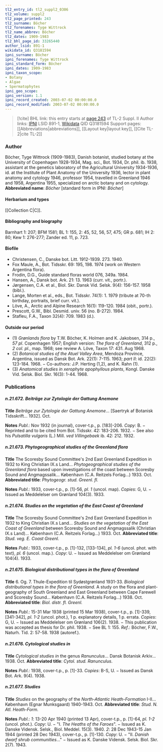 ```yaml
---
tl2_entry_id: tl2_suppl2_0306
tl2_volume: suppl2
tl2_page_printed: 243
tl2_surname: Böcher
tl2_forenames: Tyge Wittrock
tl2_name_abbrev: Böcher
tl2_dates: 1909-1983
tl2_bhl_page_id: 33265440
author_lsid: 891-1
wikidata_id: Q3181594
ipni_surname: Böcher
ipni_forenames: Tyge Wittrock
ipni_standard_form: Böcher
ipni_dates: 1909-1983
ipni_taxon_scope: 
- Botany
- Algae
- Spermatophytes
ipni_geo_scope: 
ipni_version: 1.1
ipni_record_created: 2003-07-02 00:00:00.0
ipni_record_modified: 2003-07-02 00:00:00.0
---
```


> [!cite] BHL link: this entry starts at [page 243](https://www.biodiversitylibrary.org/page/33265440) of TL-2 Suppl. II
> Author links: [IPNI](https://www.ipni.org/a/891-1) LSID 891-1, [Wikidata](https://www.wikidata.org/wiki/Q3181594) QID Q3181594
> Support pages: [[Abbreviations|abbreviations]], [[Layout key|layout key]], [[Cite TL-2|cite TL-2]]

### Author

Böcher, Tyge Wittrock (1909-1983), Danish botanist, studied botany at the University of Copenhagen 1928-1934, Mag. sci., Bot. 1934, Dr. phil. ib. 1938, assistant at the genetics laboratory of the Agricultural University 1934-1936, id. at the Institute of Plant Anatomy of the University 1936, lector in plant anatomy and cytology 1946, professor 1954, travelled in Greenland 1946 and 1958, Argentina 1955, specialized on arctic botany and on cytology. 
**Abbreviated name**: *Böcher* \[standard form in IPNI: *Böcher*\]

#### Herbarium and types

[[Collection C|C]].

#### Bibliography and biography

Barnhart 1: 207; BFM 1581; BL 1: 155, 2: 45, 52, 56, 57, 475; GR p. 681; IH 2: 80; Kew 1: 276-277; Zander ed. 11, p. 723.

#### Biofile

- Christensen, C., Danske bot. Litt. 1912-1939. 273. 1940.
- Fox Maule, A., Bot. Tidsskr. 69: 195, 198. 1974 (work on Western Argentina flora).
- Frodin, D.G., Guide standard floras world 076, 349a. 1984.
- Hansen, A., Dansk bot. Ark. 21: 13. 1963 (curr. vit., portr.).
- Jørgensen, C.A. et al., Biol. Skr. Dansk Vid. Selsk. 9(4): 156-157. 1958 (bibl.).
- Lange, Morten et al., eds., Bot. Tidsskr. 74(1): 1. 1979 (tribute at 70-th birthday, portraits, brief curr. vit.).
- Löve, A., Arctic and Alpine Research 16(1): 119-120. 1984 (obit., portr.).
- Prescott, G.W., Bibl. Desmid. univ. 56 (no. B-272). 1984.
- Stafleu, F.A., Taxon 32(4): 709. 1983 (d.).

#### Outside our period

- (1) *Grønlands flora* by T.W. Böcher, K. Holmen and K. Jakobsen, 314 p., *57 pl*. Copenhagen 1957; English version: *The flora of Greenland*, 312 p., *2 col. pl.*, map. 1968; see review A. Löve, Taxon 17: 431. Aug 1968.
- (2) *Botanical studies of the Atuel Valley Area*, Mendoza Province, Argentina, issued as Dansk Bot. Ark. 22(1): 7-115. 1963; *part II*: id. 22(2): 123-184. 1968. − Co-authors: J.P. Herting (1,2), and K. Rahn (1).
- (3) *Anatomical studies in xerophyte apophyllous plants*, Kongl. Danske Vid. Selsk. Biol. Skr. 16(3): 1-44. 1968.

### Publications

##### n.21.672. Beiträge zur Zytologie der Gattung Anemone

**Title**
*Beiträge zur Zytologie der Gattung Anemone*... \[Saertryk af Botanisk Tidsskrift... 1932\]. Oct.

**Notes**
*Publ*.: Nov 1932 (in journal), cover-t.p., p. \[183\]-206. *Copy*: B. − Reprinted and to be cited from Bot. Tidsskr. 42: 183-206. 1932. − See also his *Pulsatilla vulgaris* (L.) Mill. *ved Villingebaek* ib. 42: 212. 1932.

##### n.21.673. Phytogeographical studies of the Greenland flora

**Title**
The Scoresby Sound Committee's 2nd East Greenland Expedition in 1932 to King Christian IX.s Land... *Phytogeographical studies of the Greenland flora* based upon investigations of the coast between Scoresby Sound and Angmagssalik... København (C.A. Reitzels Forlag...) 1933. Oct.
**Abbreviated title**: *Phytogeogr. stud. Greenl. fl.*

**Notes**
*Publ*.: 1933, cover-t.p., p. \[1\]-56, *pl. 1* (uncol. map). *Copies*: G, U. − Issued as Meddelelser om Grønland 104(3). 1933.

##### n.21.674. Studies on the vegetation of the East Coast of Greenland

**Title**
The Scoresby Sound Committee's 2nd East Greenland Expedition in 1932 to King Christian IX.s Land... *Studies on the vegetation of the East Coast of Greenland* between Scoresby Sound and Angmagssalik (Christian IX.s Land)... København (C.A. Reitzels Forlag...) 1933. Oct.
**Abbreviated title**: *Stud. veg. E. Coast Greenl.*

**Notes**
*Publ*.: 1933, cover-t.p., p. \[1\]-132, \[133-134\], *pl. 1-6* (uncol. phot. with text), *pl. 6* (uncol. map.).
*Copy*: U. − Issued as Meddelelser om Grønland 104(4). 1933.

##### n.21.675. Biological distributional types in the flora of Greenland

**Title**
6. Og. 7. Thule-Expedition til Sydøstgrønland 1931-33. *Biological distributional types in the flora of Greenland*. A study on the flora and plant-geography of South Greenland and East Greenland between Cape Farewell and Scoresby Sound... København (C.A. Reitzels Forlag...) 1938. Oct.
**Abbreviated title**: *Biol. distr. fl. Greenl.*

**Notes**
*Publ*.: 15-31 Mar 1938 (printed 15 Mar 1938), cover-t.p., p. \[1\]-339, \[341-342\], *pl. 1-2* (uncol. phot.), 1 p. explanatory details, 1 p. errata. *Copies*: G, U. − Issued as Meddelelser om Grønland 106(2). 1938. − This publication was accepted as thesis for Dr. phil. 1938. − See BL 1: 155.
*Ref*.: Böcher, F.W., Naturh. Tid. 2: 57-58. 1938 (autoref.).

##### n.21.676. Cytological studies in

**Title**
*Cytological studies in* the genus *Ranunculus*... Dansk Botanisk Arkiv... 1938. Oct.
**Abbreviated title**: *Cytol. stud. Ranunculus*.

**Notes**
*Publ*.: 1938, cover-t.p., p. \[1\]-33. *Copies*: B-S, U. − Issued as Dansk Bot. Ark. 9(4). 1938.

##### n.21.677. Studies

**Title**
*Studies* on the geography of the *North-Atlantic Heath-Formation* I-II... København (Egnar Munksgaard) 1940-1943. Oct.
**Abbreviated title**: *Stud. N. Atl. Heath-Form.*

**Notes**
*Publ*.: *1*: 13-20 Apr 1940 (printed 13 Apr), cover-t.p., p. \[1\]-64, *pl. 1-2* (uncol. phot.). *Copy*: U. − "I. *The Heaths of the Faroes*". − Issued as K. Danske Vidensk. Selsk., Biol. Meddel. 15(3). 1940.
*2*: 28 Dec 1943-15 Jan 1944 (printed 28 Dec 1943), cover-t.p., p. \[1\]-130. *Copy*: U. − "II.
*Danish dwarf shrub communities*..." − Issued as K. Danske Vidensk. Selsk. Biol. Skr. 2(7). 1943.

